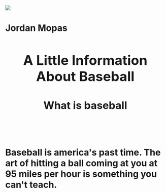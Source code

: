 <img src="http://scoringlive.net/pix/051314_StRoo_1290.jpg">
<h1>Jordan Mopas
<html>
  <head>
    <meta charset="utf-8">
  </head>
  <body>
        <header>
      <h2>A Little Information About Baseball</h1>
      <h3>What is baseball</h2>
    </header>
    Baseball is america's past time. The art of hitting a ball coming at you at 95 miles per hour is something you can't teach.
    
  
